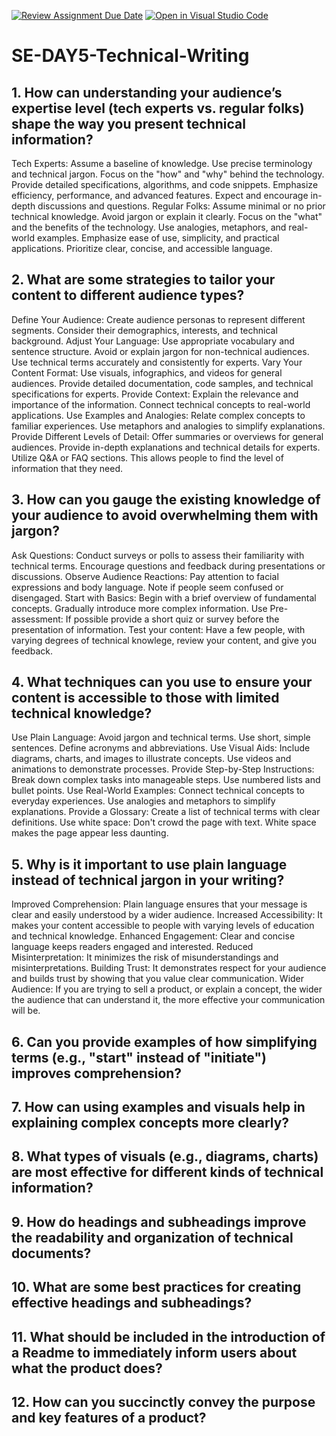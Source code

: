 [![Review Assignment Due Date](https://classroom.github.com/assets/deadline-readme-button-22041afd0340ce965d47ae6ef1cefeee28c7c493a6346c4f15d667ab976d596c.svg)](https://classroom.github.com/a/zsAR-pyY)
[![Open in Visual Studio Code](https://classroom.github.com/assets/open-in-vscode-2e0aaae1b6195c2367325f4f02e2d04e9abb55f0b24a779b69b11b9e10269abc.svg)](https://classroom.github.com/online_ide?assignment_repo_id=18610496&assignment_repo_type=AssignmentRepo)
# SE-DAY5-Technical-Writing
## 1. How can understanding your audience’s expertise level (tech experts vs. regular folks) shape the way you present technical information?
Tech Experts:
Assume a baseline of knowledge.
Use precise terminology and technical jargon.
Focus on the "how" and "why" behind the technology.
Provide detailed specifications, algorithms, and code snippets.
Emphasize efficiency, performance, and advanced features.
Expect and encourage in-depth discussions and questions.
Regular Folks:
Assume minimal or no prior technical knowledge.
Avoid jargon or explain it clearly.
Focus on the "what" and the benefits of the technology.
Use analogies, metaphors, and real-world examples.
Emphasize ease of use, simplicity, and practical applications.
Prioritize clear, concise, and accessible language.

## 2. What are some strategies to tailor your content to different audience types?
Define Your Audience:
Create audience personas to represent different segments.
Consider their demographics, interests, and technical background.
Adjust Your Language:
Use appropriate vocabulary and sentence structure.
Avoid or explain jargon for non-technical audiences.
Use technical terms accurately and consistently for experts.
Vary Your Content Format:
Use visuals, infographics, and videos for general audiences.
Provide detailed documentation, code samples, and technical specifications for experts.
Provide Context:
Explain the relevance and importance of the information.
Connect technical concepts to real-world applications.
Use Examples and Analogies:
Relate complex concepts to familiar experiences.
Use metaphors and analogies to simplify explanations.
Provide Different Levels of Detail:
Offer summaries or overviews for general audiences.
Provide in-depth explanations and technical details for experts.
Utilize Q&A or FAQ sections. This allows people to find the level of information that they need.

## 3. How can you gauge the existing knowledge of your audience to avoid overwhelming them with jargon?
Ask Questions:
Conduct surveys or polls to assess their familiarity with technical terms.
Encourage questions and feedback during presentations or discussions.
Observe Audience Reactions:
Pay attention to facial expressions and body language.
Note if people seem confused or disengaged.
Start with Basics:
Begin with a brief overview of fundamental concepts.
Gradually introduce more complex information.
Use Pre-assessment:
If possible provide a short quiz or survey before the presentation of information.
Test your content: Have a few people, with varying degrees of technical knowlege, review your content, and give you feedback.

## 4. What techniques can you use to ensure your content is accessible to those with limited technical knowledge?
Use Plain Language:
Avoid jargon and technical terms.
Use short, simple sentences.
Define acronyms and abbreviations.
Use Visual Aids:
Include diagrams, charts, and images to illustrate concepts.
Use videos and animations to demonstrate processes.
Provide Step-by-Step Instructions:
Break down complex tasks into manageable steps.
Use numbered lists and bullet points.
Use Real-World Examples:
Connect technical concepts to everyday experiences.
Use analogies and metaphors to simplify explanations.
Provide a Glossary:
Create a list of technical terms with clear definitions.
Use white space: Don't crowd the page with text. White space makes the page appear less daunting.

## 5. Why is it important to use plain language instead of technical jargon in your writing?
Improved Comprehension: Plain language ensures that your message is clear and easily understood by a wider audience.
Increased Accessibility: It makes your content accessible to people with varying levels of education and technical knowledge.
Enhanced Engagement: Clear and concise language keeps readers engaged and interested.
Reduced Misinterpretation: It minimizes the risk of misunderstandings and misinterpretations.
Building Trust: It demonstrates respect for your audience and builds trust by showing that you value clear communication.
Wider Audience: If you are trying to sell a product, or explain a concept, the wider the audience that can understand it, 
the more effective your communication will be.

## 6. Can you provide examples of how simplifying terms (e.g., "start" instead of "initiate") improves comprehension?
## 7. How can using examples and visuals help in explaining complex concepts more clearly?
## 8. What types of visuals (e.g., diagrams, charts) are most effective for different kinds of technical information?
## 9. How do headings and subheadings improve the readability and organization of technical documents?
## 10. What are some best practices for creating effective headings and subheadings?
## 11. What should be included in the introduction of a Readme to immediately inform users about what the product does?
## 12. How can you succinctly convey the purpose and key features of a product?
